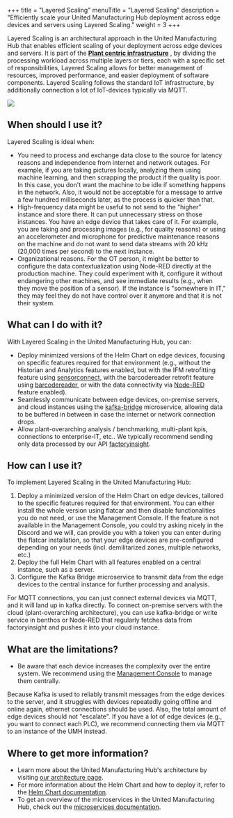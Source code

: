 +++
title = "Layered Scaling"
menuTitle = "Layered Scaling"
description = "Efficiently scale your United Manufacturing Hub deployment across edge devices and servers using Layered Scaling."
weight = 3
+++


Layered Scaling is an architectural approach in the United Manufacturing Hub that enables efficient scaling of your
deployment across edge devices and servers. It is part of the [**Plant centric infrastructure**](https://learn.umh.app/blog/why-designing-your-own-it-ot-infrastructure-is-harder-than-you-might-think-typical-challenges-and-how-to-solve-them/) 
, by dividing the processing workload across multiple layers or tiers, each
with a specific set of responsibilities, Layered Scaling allows for better management of resources,
improved performance, and easier deployment of software components.
Layered Scaling follows the standard IoT infrastructure, by additionally connection a lot of IoT-devices typically via MQTT.

![](/images/features/layered-scaling/layeredScaling02.png)



## When should I use it?

Layered Scaling is ideal when:

- You need to process and exchange data close to the source for latency reasons and independence from internet and
  network outages. For example, if you are taking pictures locally, analyzing them using machine learning, and then 
  scrapping the product if the quality is poor. In this case, you don't want the machine to be idle if something happens
  in the network. Also, it would not be acceptable for a message to arrive a few hundred milliseconds later, as the 
  process is quicker than that.
- High-frequency data might be useful to not send to the "higher" instance and store there. It can put unnecessary
  stress on those instances. You have an edge device that takes care of it. For example, you are taking and processing
  images (e.g., for quality reasons) or using an accelerometer and microphone for predictive maintenance reasons on the 
  machine and do not want to send data streams with 20 kHz (20,000 times per second) to the next instance.
- Organizational reasons. For the OT person, it might be better to configure the data contextualization using Node-RED
  directly at the production machine. They could experiment with it, configure it without endangering other machines,
  and see immediate results (e.g., when they move the position of a sensor). If the instance is "somewhere in IT," 
  they may feel they do not have control over it anymore and that it is not their system.

## What can I do with it?

With Layered Scaling in the United Manufacturing Hub, you can:

- Deploy minimized versions of the Helm Chart on edge devices, focusing on specific features required for that 
  environment (e.g., without the Historian and Analytics features enabled, but with the IFM retrofitting feature using 
  [sensorconnect](/docs/architecture/microservices/core/sensorconnect/), with the barcodereader retrofit feature using 
  [barcodereader](/docs/architecture/microservices/community/barcodereader/), or with the data connectivity via [Node-RED](/docs/architecture/microservices/core/node-red) feature enabled).
- Seamlessly communicate between edge devices, on-premise servers, and cloud instances using the [kafka-bridge](/docs/architecture/microservices/core/kafka-bridge) 
  microservice, allowing data to be buffered in between in case the internet or network connection drops.
- Allow plant-overarching analysis / benchmarking, multi-plant kpis, connections to enterprise-IT, etc..
  We typically recommend sending only data processed by our API [factoryinsight](/docs/architecture/microservices/core/factoryinsight).

## How can I use it?

To implement Layered Scaling in the United Manufacturing Hub:

1. Deploy a minimized version of the Helm Chart on edge devices, tailored to the specific features required for that 
   environment. You can either install the whole version using flatcar and then disable functionalities you do not need,
   or use the Management Console. If the feature is not available in the Management Console, you could try asking nicely
   in the Discord and we will, can provide you with a token you can enter during the flatcar installation, so that your 
   edge devices are pre-configured depending on your needs (incl. demilitarized zones, multiple networks, etc.)
2. Deploy the full Helm Chart with all features enabled on a central instance, such as a server.
3. Configure the Kafka Bridge microservice to transmit data from the edge devices to the central instance for further
   processing and analysis.

For MQTT connections, you can just connect external devices via MQTT, and it will land up in kafka directly. To connect
on-premise servers with the cloud (plant-overarching architecture), you can use kafka-bridge or write service in benthos
or Node-RED that regularly fetches data from factoryinsight and pushes it into your cloud instance.

## What are the limitations?

- Be aware that each device increases the complexity over the entire system. We recommend using the 
  [Management Console](https://mgmt.docs.umh.app/docs/) to manage them centrally.

Because Kafka is used to reliably transmit messages from the edge devices to the server, and it struggles with devices 
repeatedly going offline and online again, ethernet connections should be used. Also, the total amount of edge devices
should not "escalate". If you have a lot of edge devices (e.g., you want to connect each PLC), we recommend connecting
them via MQTT to an instance of the UMH instead.

## Where to get more information?

- Learn more about the United Manufacturing Hub's architecture by visiting [our architecture page](/docs/architecture/).
- For more information about the Helm Chart and how to deploy it, refer to the [Helm Chart documentation](/docs/deployment/helm/).
- To get an overview of the microservices in the United Manufacturing Hub, check out the [microservices documentation](/docs/architecture/microservices/).
